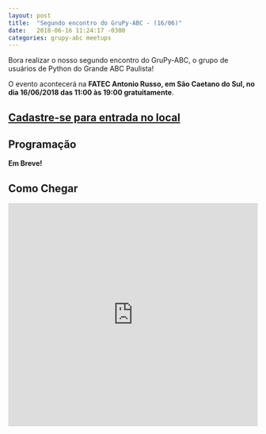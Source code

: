 ```yaml
---
layout: post
title:  "Segundo encontro do GruPy-ABC - (16/06)"
date:   2018-06-16 11:24:17 -0300
categories: grupy-abc meetups
---
```


Bora realizar o nosso segundo encontro do GruPy-ABC, o grupo de usuários de Python do Grande ABC Paulista!


O evento acontecerá na __FATEC Antonio Russo, em São Caetano do Sul, no dia 16/06/2018 das 11:00 às 19:00 gratuitamente__.

##  [Cadastre-se para entrada no local][form-cadastro]


## Programação
__Em Breve!__

## Como Chegar
<iframe src="https://www.google.com/maps/embed?pb=!1m18!1m12!1m3!1d3655.0677930288825!2d-46.58107208502087!3d-23.637743084645066!2m3!1f0!2f0!3f0!3m2!1i1024!2i768!4f13.1!3m3!1m2!1s0x94ce5cb6c8baf5a7%3A0x24fb537795849cc!2sFaculdade+de+Tecnologia+de+S%C3%A3o+Caetano+do+Sul!5e0!3m2!1spt-BR!2sbr!4v1527300443311" width="100%" height="450" frameborder="0" style="border:0" allowfullscreen></iframe>


[form-cadastro]: https://renanmoura1.typeform.com/to/dfTRlH
